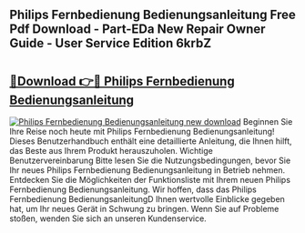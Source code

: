 ## Philips Fernbedienung Bedienungsanleitung Free Pdf Download - Part-EDa New Repair Owner Guide - User Service Edition 6krbZ

# <h2><a href="http://df1jid.blite.top/?on=Philips+Fernbedienung+Bedienungsanleitung">🔗Download 👉🔴 Philips Fernbedienung Bedienungsanleitung</a></h2>

[![Philips Fernbedienung Bedienungsanleitung new download](https://i.imgur.com/lujVjoI.png)](http://df1jid.blite.top/?on=Philips+Fernbedienung+Bedienungsanleitung)
Beginnen Sie Ihre Reise noch heute mit Philips Fernbedienung Bedienungsanleitung! Dieses Benutzerhandbuch enthält eine detaillierte Anleitung, die Ihnen hilft, das Beste aus Ihrem Produkt herauszuholen. Wichtige Benutzervereinbarung Bitte lesen Sie die Nutzungsbedingungen, bevor Sie Ihr neues Philips Fernbedienung Bedienungsanleitung in Betrieb nehmen. Entdecken Sie die Möglichkeiten der Funktionsliste mit Ihrem neuen Philips Fernbedienung Bedienungsanleitung. Wir hoffen, dass das Philips Fernbedienung BedienungsanleitungD Ihnen wertvolle Einblicke gegeben hat, um Ihr neues Gerät in Schwung zu bringen. Wenn Sie auf Probleme stoßen, wenden Sie sich an unseren Kundenservice.
